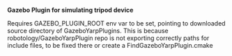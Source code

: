    **Gazebo Plugin for simulating tripod device**
   
   Requires GAZEBO_PLUGIN_ROOT env var to be set, pointing to downloaded source directory of GazeboYarpPlugins. 
   This is because robotology/GazeboYarpPlugin repo is not exporting correctly paths for include files, 
   to be fixed there or create a FindGazeboYarpPlugin.cmake
